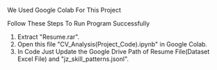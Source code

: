 
We Used Google Colab For This Project

Follow These Steps To Run Program Successfully

1. Extract "Resume.rar".
2. Open this file "CV_Analysis(Project_Code).ipynb" in Google Colab.
3. In Code Just Update the Google Drive Path of Resume File(Dataset Excel File) and "jz_skill_patterns.jsonl".








